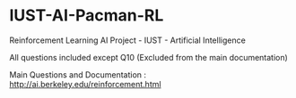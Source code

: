 # IUST-AI-Pacman-RL
Reinforcement Learning AI Project - IUST - Artificial Intelligence

All questions included except Q10 (Excluded from the main documentation)

Main Questions and Documentation : http://ai.berkeley.edu/reinforcement.html
